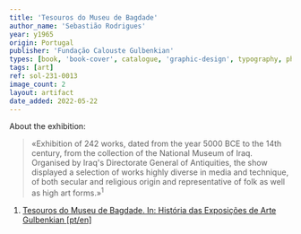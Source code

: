 ```yaml
---
title: 'Tesouros do Museu de Bagdade'
author_name: 'Sebastião Rodrigues'
year: y1965
origin: Portugal
publisher: 'Fundação Calouste Gulbenkian'
types: [book, 'book-cover', catalogue, 'graphic-design', typography, photography]
tags: [art]
ref: sol-231-0013
image_count: 2
layout: artifact
date_added: 2022-05-22
---
```

About the exhibition:

<blockquote>
«Exhibition of 242 works, dated from the year 5000 BCE to the 14th century, from the collection of the National Museum of Iraq. Organised by Iraq's Directorate General of Antiquities, the show displayed a selection of works highly diverse in media and technique, of both secular and religious origin and representative of folk as well as high art forms.»<sup>1</sup>
</blockquote>

<ol class="footnotes">
<li><a class="fn-link" href="https://gulbenkian.pt/historia-das-exposicoes/exhibitions/117/">Tesouros do Museu de Bagdade. In: História das Exposições de Arte Gulbenkian [pt/en]</a></li>
</ol>
